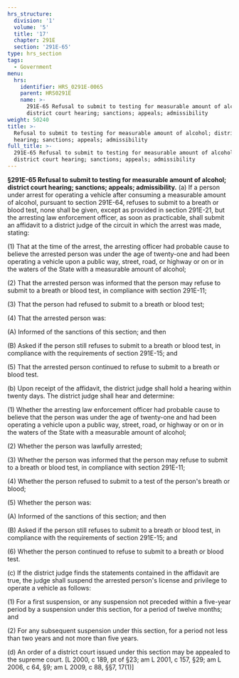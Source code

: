```yaml
---
hrs_structure:
  division: '1'
  volume: '5'
  title: '17'
  chapter: 291E
  section: '291E-65'
type: hrs_section
tags:
  - Government
menu:
  hrs:
    identifier: HRS_0291E-0065
    parent: HRS0291E
    name: >-
      291E-65 Refusal to submit to testing for measurable amount of alcohol;
      district court hearing; sanctions; appeals; admissibility
weight: 50240
title: >-
  Refusal to submit to testing for measurable amount of alcohol; district court
  hearing; sanctions; appeals; admissibility
full_title: >-
  291E-65 Refusal to submit to testing for measurable amount of alcohol;
  district court hearing; sanctions; appeals; admissibility
---
```

**§291E-65 Refusal to submit to testing for measurable amount of alcohol; district court hearing; sanctions; appeals; admissibility.** (a) If a person under arrest for operating a vehicle after consuming a measurable amount of alcohol, pursuant to section 291E-64, refuses to submit to a breath or blood test, none shall be given, except as provided in section 291E-21, but the arresting law enforcement officer, as soon as practicable, shall submit an affidavit to a district judge of the circuit in which the arrest was made, stating:

(1) That at the time of the arrest, the arresting officer had probable cause to believe the arrested person was under the age of twenty-one and had been operating a vehicle upon a public way, street, road, or highway or on or in the waters of the State with a measurable amount of alcohol;

(2) That the arrested person was informed that the person may refuse to submit to a breath or blood test, in compliance with section 291E-11;

(3) That the person had refused to submit to a breath or blood test;

(4) That the arrested person was:

(A) Informed of the sanctions of this section; and then

(B) Asked if the person still refuses to submit to a breath or blood test, in compliance with the requirements of section 291E-15; and

(5) That the arrested person continued to refuse to submit to a breath or blood test.

(b) Upon receipt of the affidavit, the district judge shall hold a hearing within twenty days. The district judge shall hear and determine:

(1) Whether the arresting law enforcement officer had probable cause to believe that the person was under the age of twenty-one and had been operating a vehicle upon a public way, street, road, or highway or on or in the waters of the State with a measurable amount of alcohol;

(2) Whether the person was lawfully arrested;

(3) Whether the person was informed that the person may refuse to submit to a breath or blood test, in compliance with section 291E-11;

(4) Whether the person refused to submit to a test of the person's breath or blood;

(5) Whether the person was:

(A) Informed of the sanctions of this section; and then

(B) Asked if the person still refuses to submit to a breath or blood test, in compliance with the requirements of section 291E-15; and

(6) Whether the person continued to refuse to submit to a breath or blood test.

(c) If the district judge finds the statements contained in the affidavit are true, the judge shall suspend the arrested person's license and privilege to operate a vehicle as follows:

(1) For a first suspension, or any suspension not preceded within a five-year period by a suspension under this section, for a period of twelve months; and

(2) For any subsequent suspension under this section, for a period not less than two years and not more than five years.

(d) An order of a district court issued under this section may be appealed to the supreme court. [L 2000, c 189, pt of §23; am L 2001, c 157, §29; am L 2006, c 64, §9; am L 2009, c 88, §§7, 17(1)]